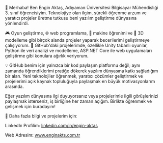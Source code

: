 
👋 Merhaba! Ben Engin Aktaş, Adıyaman Üniversitesi Bilgisayar Mühendisliği 3. sınıf öğrencisiyim. Teknolojiye olan ilgim, sürekli öğrenme arzum ve yaratıcı projeler üretme tutkusu beni yazılım geliştirme dünyasına yönlendirdi.

🎮 Oyun geliştirme, 🌐 web programlama, 🤖 makine öğrenimi ve 🎨 3D modelleme gibi birçok alanda projeler yaparak becerilerimi geliştirmeye çalışıyorum.
📂 GitHub'daki projelerimde, özellikle Unity tabanlı oyunlar, Python ile veri analizi ve modelleme, ASP.NET Core ile web uygulamaları geliştirme gibi konulara ağırlık veriyorum.

💡 GitHub benim için yalnızca bir kod paylaşım platformu değil; aynı zamanda öğrendiklerimi pratiğe dökerek yazılım dünyasına katkı sağladığım bir alan. Yeni teknolojiler öğrenmek, yaratıcı çözümler geliştirmek ve projelerimi açık kaynak topluluğuyla paylaşmak en büyük motivasyonlarım arasında.

Eğer yazılım dünyasına ilgi duyuyorsanız veya projelerimle ilgili görüşlerinizi paylaşmak isterseniz, iş birliğine her zaman açığım. Birlikte öğrenmek ve gelişmek için buradayım!

🔗 Daha fazla bilgi ve projelerim için:

LinkedIn Profilim: [linkedin.com/in/engin-aktas](https://www.linkedin.com/in/engin-akta%C5%9F-8a0a30271/)


Web Adresim: www.enginakts.com.tr
